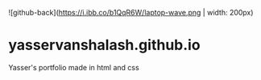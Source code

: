 ![github-back](https://i.ibb.co/b1QqR6W/laptop-wave.png | width: 200px)
# yasservanshalash.github.io
Yasser's portfolio made in html and css
